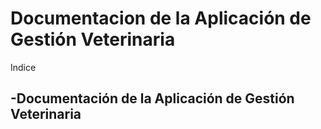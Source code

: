 # Documentacion de la Aplicación de Gestión Veterinaria

Indice

-Documentación de la Aplicación de Gestión Veterinaria
  -
